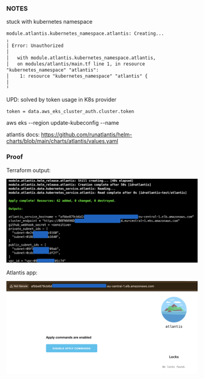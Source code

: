 ### NOTES
stuck with kubernetes namespace

```hcl
module.atlantis.kubernetes_namespace.atlantis: Creating...
╷
│ Error: Unauthorized
│
│   with module.atlantis.kubernetes_namespace.atlantis,
│   on modules/atlantis/main.tf line 1, in resource "kubernetes_namespace" "atlantis":
│    1: resource "kubernetes_namespace" "atlantis" {
│
╵
```

UPD: solved by token usage in K8s provider

```hcl
token = data.aws_eks_cluster_auth.cluster.token
```

aws eks --region <region-name> update-kubeconfig --name <cluster-name>

atlantis docs: https://github.com/runatlantis/helm-charts/blob/main/charts/atlantis/values.yaml

### Proof

Terraform output:

![alt text](tf-resources.png)

Atlantis app:

![alt text](atlantis-url.png)